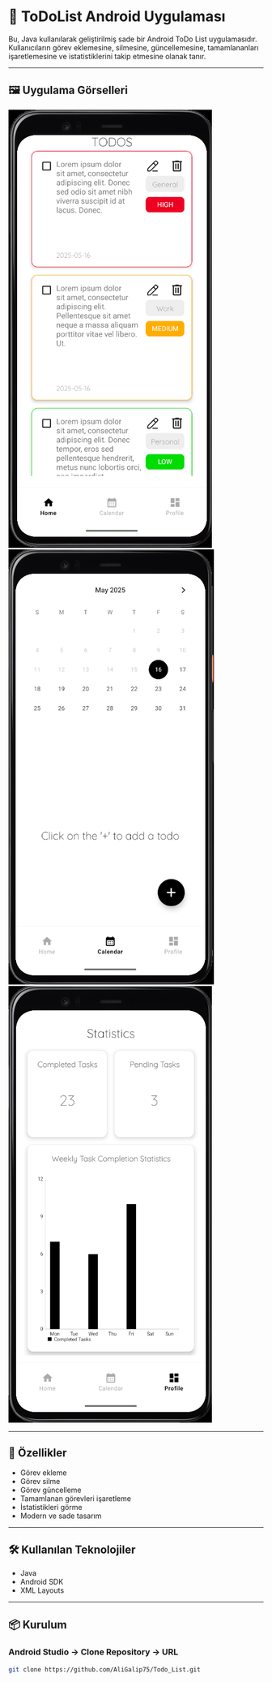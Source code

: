 # 📱 ToDoList Android Uygulaması

Bu, Java kullanılarak geliştirilmiş sade bir Android ToDo List uygulamasıdır. Kullanıcıların görev eklemesine, silmesine, güncellemesine, tamamlananları işaretlemesine ve istatistiklerini takip etmesine olanak tanır.

---

## 🖼️ Uygulama Görselleri

![Ana Ekran](screenshots/home.png)
![Görev Ekleme](screenshots/calendar.png)
![İstatistik_Görme](screenshots/profile.png)

---

## 🚀 Özellikler

- Görev ekleme
- Görev silme
- Görev güncelleme
- Tamamlanan görevleri işaretleme
- İstatistikleri görme
- Modern ve sade tasarım

---

## 🛠️ Kullanılan Teknolojiler

- Java
- Android SDK
- XML Layouts

---

## 📦 Kurulum

   ### Android Studio -> Clone Repository -> URL
   ```bash
   git clone https://github.com/AliGalip75/Todo_List.git
